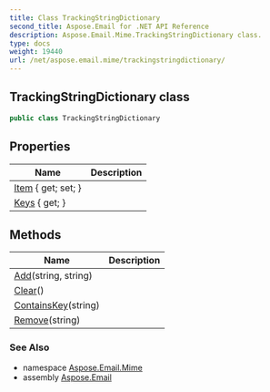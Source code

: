 ```yaml
---
title: Class TrackingStringDictionary
second_title: Aspose.Email for .NET API Reference
description: Aspose.Email.Mime.TrackingStringDictionary class. 
type: docs
weight: 19440
url: /net/aspose.email.mime/trackingstringdictionary/
---
```

## TrackingStringDictionary class

```csharp
public class TrackingStringDictionary
```

## Properties

| Name | Description |
| --- | --- |
| [Item](../../aspose.email.mime/trackingstringdictionary/item/) { get; set; } |  |
| [Keys](../../aspose.email.mime/trackingstringdictionary/keys/) { get; } |  |

## Methods

| Name | Description |
| --- | --- |
| [Add](../../aspose.email.mime/trackingstringdictionary/add/)(string, string) |  |
| [Clear](../../aspose.email.mime/trackingstringdictionary/clear/)() |  |
| [ContainsKey](../../aspose.email.mime/trackingstringdictionary/containskey/)(string) |  |
| [Remove](../../aspose.email.mime/trackingstringdictionary/remove/)(string) |  |

### See Also

* namespace [Aspose.Email.Mime](../../aspose.email.mime/)
* assembly [Aspose.Email](../../)


